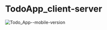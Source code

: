 # TodoApp_client-server

![Todo_App--mobile-version](https://github.com/aswintrikkur/TodoApp_client-server/assets/125629462/e29030e4-6941-4c62-89c5-6e974d258b14)
